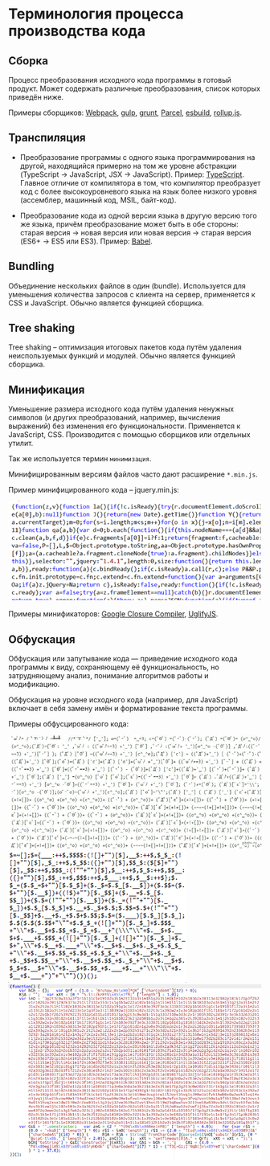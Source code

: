 # Терминология процесса производства кода

## Сборка

Процесс преобразования исходного кода программы в готовый продукт. Может содержать различные преобразования, список которых приведён ниже.

Примеры сборщиков: [Webpack](https://webpack.js.org/ "Webpack"), [gulp](https://gulpjs.com/ "gulp"), [grunt](https://gruntjs.com/ "grunt"), [Parcel](https://parceljs.org/ "Parcel"), [esbuild](https://esbuild.github.io/), [rollup.js](https://rollupjs.org/guide/en/).

## Транспиляция

+ Преобразование программы с одного языка программирования на другой, находящийся примерно на том же уровне абстракции (TypeScript → JavaScript, JSX → JavaScript). Пример: [TypeScript](https://www.typescriptlang.org/ "TypeScript").  
Главное отличие от компилятора в том, что компилятор преобразует код с более высокоуровневого языка на язык более низкого уровня (ассемблер, машинный код, MSIL, байт-код).

+ Преобразование кода из одной версии языка в другую версию того же языка, причём преобразование может быть в обе стороны: старая версия → новая версия или новая версия → старая версия (ES6+ → ES5 или ES3). Пример: [Babel](https://babeljs.io/ "Babel").

## Bundling

Объединение нескольких файлов в один (bundle). Используется для уменьшения количества запросов с клиента на сервер, применяется к CSS и JavaScript. Обычно является функцией сборщика.

## Tree shaking

Tree shaking – оптимизация итоговых пакетов кода путём удаления неиспользуемых функций и модулей. Обычно является функцией сборщика.

## Минификация

Уменьшение размера исходного кода путём удаления ненужных символов (и других преобразований, например, вычисления выражений) без изменения его функциональности. Применяется к JavaScript, CSS. Производится с помощью сборщиков или отдельных утилит.

Так же используется термин `минимизация`.

Минифицированным версиям файлов часто дают расширение `*.min.js`.

Пример минифицированного кода – jquery.min.js:

![jquery.min.js](img/jquery.min.js.png)

Примеры минификаторов: [Google Closure Compiler](https://developers.google.com/closure/compiler/), [UglifyJS](https://github.com/mishoo/UglifyJS).

## Обфускация

Обфускация или запутывание кода — приведение исходного кода программы к виду, сохраняющему её функциональность, но затрудняющему анализ, понимание алгоритмов работы и модификацию.

Обфускация на уровне исходного кода (например, для JavaScript) включает в себя замену имён и форматирование текста программы.

Примеры обфусцированного кода:

![Обфускация](img/obfuscate1.jpg)
![Обфускация](img/obfuscate2.png)
![Обфускация](img/obfuscate3.png)
